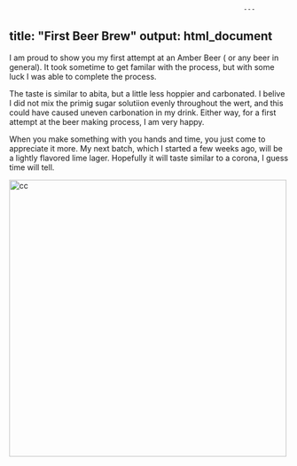 
                                                               ---
title: "First Beer Brew"
output: html_document
---

I am proud to show you my first attempt at an Amber Beer ( or any beer in general). It took sometime to get familar with the process, but with some luck I was able to complete the process. 

The taste is similar to abita, but a little less hoppier and carbonated. I belive I did not mix the primig sugar solutiion evenly throughout the wert, and this could have caused uneven carbonation in my drink. Either way, for a first attempt at the beer making process, I am very happy. 

When you make something with you hands and time, you just come to appreciate it more. My next batch, which I started a few weeks ago, will be a lightly flavored lime lager. Hopefully it will taste similar to a corona, I guess time will tell. 

<p><img src="/img/Beer.jpg" alt="cc" width="500" ></p>